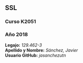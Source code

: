 ## SSL  
### Curso K2051
### Año 2018
**Legajo:** *129.462-3*  
**Apellido y Nombre:** *Sánchez, Javier*  
**Usuario GitHub:** *jasanchezutn*
